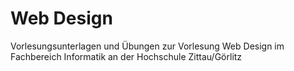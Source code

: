 # Web Design


Vorlesungsunterlagen und Übungen zur Vorlesung Web Design im Fachbereich Informatik an der Hochschule Zittau/Görlitz
